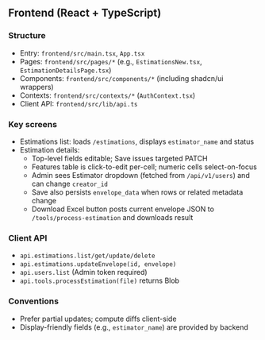 ## Frontend (React + TypeScript)

### Structure
- Entry: `frontend/src/main.tsx`, `App.tsx`
- Pages: `frontend/src/pages/*` (e.g., `EstimationsNew.tsx`, `EstimationDetailsPage.tsx`)
- Components: `frontend/src/components/*` (including shadcn/ui wrappers)
- Contexts: `frontend/src/contexts/*` (`AuthContext.tsx`)
- Client API: `frontend/src/lib/api.ts`

### Key screens
- Estimations list: loads `/estimations`, displays `estimator_name` and status
- Estimation details:
  - Top-level fields editable; Save issues targeted PATCH
  - Features table is click-to-edit per-cell; numeric cells select-on-focus
  - Admin sees Estimator dropdown (fetched from `/api/v1/users`) and can change `creator_id`
  - Save also persists `envelope_data` when rows or related metadata change
  - Download Excel button posts current envelope JSON to `/tools/process-estimation` and downloads result

### Client API
- `api.estimations.list/get/update/delete`
- `api.estimations.updateEnvelope(id, envelope)`
- `api.users.list` (Admin token required)
- `api.tools.processEstimation(file)` returns Blob

### Conventions
- Prefer partial updates; compute diffs client-side
- Display-friendly fields (e.g., `estimator_name`) are provided by backend


